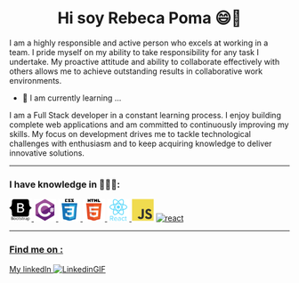 <h1 align="center">Hi soy Rebeca Poma 😄👋</h1>

I am a highly responsible and active person who excels at working in a team. I pride myself on my ability to take responsibility for any task I undertake. My proactive attitude and ability to collaborate effectively with others allows me to achieve outstanding results in collaborative work environments.

- 🌱 I am currently learning ...

I am a Full Stack developer in a constant learning process. I enjoy building complete web applications and am committed to continuously improving my skills. My focus on development drives me to tackle technological challenges with enthusiasm and to keep acquiring knowledge to deliver innovative solutions.

___
### I have knowledge in 🔨👨‍💻:

<p align="left"> <a href="https://getbootstrap.com" target="_blank" rel="noreferrer"> <img src="https://raw.githubusercontent.com/devicons/devicon/master/icons/bootstrap/bootstrap-plain-wordmark.svg" alt="bootstrap" width="40" height="40"/> </a> <a href="https://www.w3schools.com/cs/" target="_blank" rel="noreferrer"> <img src="https://raw.githubusercontent.com/devicons/devicon/master/icons/csharp/csharp-original.svg" alt="csharp" width="40" height="40"/> </a> <a href="https://www.w3schools.com/css/" target="_blank" rel="noreferrer"> <img src="https://raw.githubusercontent.com/devicons/devicon/master/icons/css3/css3-original-wordmark.svg" alt="css3" width="40" height="40"/> </a> <a href="https://www.w3.org/html/" target="_blank" rel="noreferrer"> <img src="https://raw.githubusercontent.com/devicons/devicon/master/icons/html5/html5-original-wordmark.svg" alt="html5" width="40" height="40"/> </a> <a href="https://developer.mozilla.org/en-US/docs/Web/JavaScript" target="_blank" rel="noreferrer"><a href="https://reactjs.org/" target="_blank" rel="noreferrer"> <img src="https://raw.githubusercontent.com/devicons/devicon/master/icons/react/react-original-wordmark.svg" alt="react" width="40" height="40"/> </a> <img src="https://raw.githubusercontent.com/devicons/devicon/master/icons/javascript/javascript-original.svg" alt="javascript" width="40" height="40"/> </a> <a href="https://www.photoshop.com/en" target="_blank" rel="noreferrer"> <img src="https://www.vectorlogo.zone/logos/figma/figma-icon.svg" alt="react" width="40" height="40"/> </a> <a href="https://reactjs.org/" target="_blank" rel="noreferrer"> </p>

___

### Find me on :

My linkedln  ![LinkedinGIF](https://github.com/rebecapoma6/RebecaPoma6/assets/132651136/84ffa5d1-90f4-405b-b6e3-771ff3a103c8)



<!--






- 🔭 I’m currently working on ...
- 🌱 I’m currently learning ...
- 👯 I’m looking to collaborate on ...
- 🤔 I’m looking for help with ...
- 💬 Ask me about ...
- 📫 How to reach me: ...
- 😄 Pronouns: ...
- ⚡ Fun fact: ...
-->
